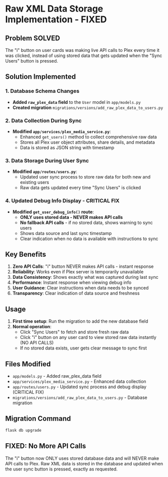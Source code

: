 # Raw XML Data Storage Implementation - FIXED

## Problem SOLVED
The "i" button on user cards was making live API calls to Plex every time it was clicked, instead of using stored data that gets updated when the "Sync Users" button is pressed.

## Solution Implemented

### 1. Database Schema Changes
- **Added `raw_plex_data` field** to the `User` model in `app/models.py`
- **Created migration** `migrations/versions/add_raw_plex_data_to_users.py`

### 2. Data Collection During Sync
- **Modified `app/services/plex_media_service.py`**:
  - Enhanced `get_users()` method to collect comprehensive raw data
  - Stores all Plex user object attributes, share details, and metadata
  - Data is stored as JSON string with timestamp

### 3. Data Storage During User Sync
- **Modified `app/routes/users.py`**:
  - Updated user sync process to store raw data for both new and existing users
  - Raw data gets updated every time "Sync Users" is clicked

### 4. Updated Debug Info Display - CRITICAL FIX
- **Modified `get_user_debug_info()` route**:
  - **ONLY uses stored data - NEVER makes API calls**
  - **No fallback API calls** - if no stored data, shows warning to sync users
  - Shows data source and last sync timestamp
  - Clear indication when no data is available with instructions to sync

## Key Benefits

1. **Zero API Calls**: "i" button NEVER makes API calls - instant response
2. **Reliability**: Works even if Plex server is temporarily unavailable  
3. **Data Consistency**: Shows exactly what was captured during last sync
4. **Performance**: Instant response when viewing debug info
5. **User Guidance**: Clear instructions when data needs to be synced
6. **Transparency**: Clear indication of data source and freshness

## Usage

1. **First time setup**: Run the migration to add the new database field
2. **Normal operation**: 
   - Click "Sync Users" to fetch and store fresh raw data
   - Click "i" button on any user card to view stored raw data instantly (NO API CALLS)
   - If no stored data exists, user gets clear message to sync first

## Files Modified

- `app/models.py` - Added raw_plex_data field
- `app/services/plex_media_service.py` - Enhanced data collection
- `app/routes/users.py` - Updated sync process and debug display (CRITICAL FIX)
- `migrations/versions/add_raw_plex_data_to_users.py` - Database migration

## Migration Command
```bash
flask db upgrade
```

## FIXED: No More API Calls
The "i" button now ONLY uses stored database data and will NEVER make API calls to Plex. Raw XML data is stored in the database and updated when the user sync button is pressed, exactly as requested.